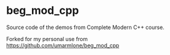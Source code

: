 # beg_mod_cpp
Source code of the demos from Complete Modern C++ course.

Forked for my personal use from https://github.com/umarmlone/beg_mod_cpp
